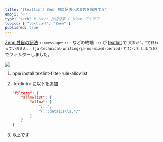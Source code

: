 ```yaml
---
title: "[textlint] Zenn 独自記法への警告を除外する"
emoji: "✅"
type: "tech" # tech: 技術記事 / idea: アイデア
topics: [ "textlint", "Zenn" ]
published: true
---
```


[Zenn 独自の記法](https://zenn.dev/zenn/articles/markdown-guide#zenn%E7%8B%AC%E8%87%AA%E3%81%AE%E8%A8%98%E6%B3%95) `:::message〜:::` などの終端 `:::` が [textlint](https://github.com/textlint/textlint) で `文末が"。"で終わっていません。 (ja-technical-writing/ja-no-mixed-period)` となってしまうのでフィルターしました。

![](https://storage.googleapis.com/zenn-user-upload/p1u98ih0o1fbkdsef5bs4yeq15vf)

1. npm install textlint-filter-rule-allowlist
2. .textlintrc に以下を追加  

    ```json
    "filters": {
        "allowlist": {
            "allow": [
                ":::",
                "/:::details\\s.*/",
            ]
        }
    }
    ```

3. 以上です
